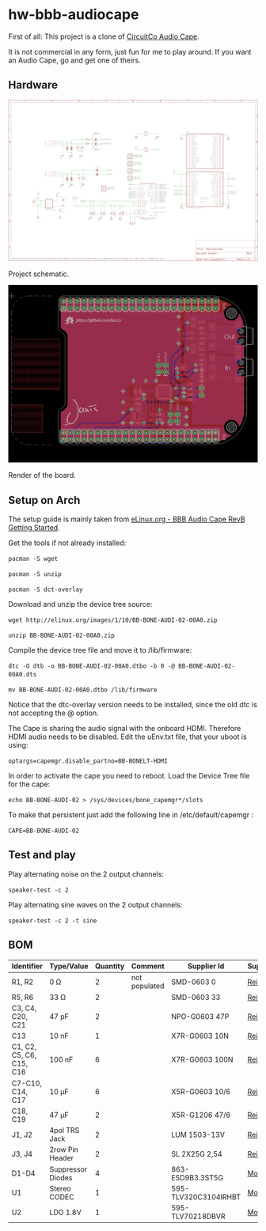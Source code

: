 hw-bbb-audiocape
================

First of all: This project is a clone of [CircuitCo Audio Cape][circuitco].

It is not commercial in any form, just fun for me to play around.
If you want an Audio Cape, go and get one of theirs.

## Hardware

![Top](docu/schematic.png "Top")

Project schematic.


![Top](docu/board.png "Top")

Render of the board.


## Setup on Arch

The setup guide is mainly taken from [eLinux.org - BBB Audio Cape RevB Getting Started][gettingstarted].

Get the tools if not already installed:

`pacman -S wget`

`pacman -S unzip`

`pacman -S dct-overlay`

Download and unzip the device tree source:

`wget http://elinux.org/images/1/10/BB-BONE-AUDI-02-00A0.zip`

`unzip BB-BONE-AUDI-02-00A0.zip`

Compile the device tree file and move it to /lib/firmware:

`dtc -O dtb -o BB-BONE-AUDI-02-00A0.dtbo -b 0 -@ BB-BONE-AUDI-02-00A0.dts`

`mv BB-BONE-AUDI-02-00A0.dtbo /lib/firmware`

Notice that the dtc-overlay version needs to be installed, since the old dtc is not accepting the @ option.

The Cape is sharing the audio signal with the onboard HDMI. Therefore HDMI audio needs to be disabled.
Edit the uEnv.txt file, that your uboot is using:

`optargs=capemgr.disable_partno=BB-BONELT-HDMI`

In order to activate the cape you need to reboot.
Load the Device Tree file for the cape:

`echo BB-BONE-AUDI-02 > /sys/devices/bone_capemgr*/slots`

To make that persistent just add the following line in /etc/default/capemgr :

`CAPE=BB-BONE-AUDI-02`

## Test and play

Play alternating noise on the 2 output channels:

`speaker-test -c 2`

Play alternating sine waves on the 2 output channels:

`speaker-test -c 2 -t sine`


## BOM
| Identifier | Type/Value | Quantity | Comment | Supplier Id | Supplier |
| ---        | ---        | ---      | ---     | ---         | ---      |
| R1, R2 | 0 Ω | 2 | not populated | SMD-0603 0  | [Reichelt][reichelt] |
| R5, R6 | 33 Ω | 2 |  | SMD-0603 33 | [Reichelt][reichelt] |
| C3, C4, C20, C21 | 47 pF | 2 |  | NPO-G0603 47P | [Reichelt][reichelt] |
| C13 | 10 nF | 1 |  | X7R-G0603 10N | [Reichelt][reichelt] |
| C1, C2, C5, C6, C15, C16 | 100 nF | 6 |  | X7R-G0603 100N | [Reichelt][reichelt] |
| C7-C10, C14, C17 | 10 µF | 6 |  | X5R-G0603 10/6 | [Reichelt][reichelt] |
| C18, C19 | 47 µF | 2 |  | X5R-G1206 47/6 | [Reichelt][reichelt] |
| J1, J2 | 4pol TRS Jack | 2 |  | LUM 1503-13V | [Reichelt][reichelt] |
| J3, J4 | 2row Pin Header | 2 |  | SL 2X25G 2,54 | [Reichelt][reichelt] |
| D1-D4 | Suppressor Diodes | 4 |  | 863-ESD9B3.3ST5G | [Mouser][mouser] |
| U1 | Stereo CODEC | 1 |  | 595-TLV320C3104IRHBT | [Mouser][mouser] |
| U2 | LDO 1.8V | 1 |  | 595-TLV70218DBVR | [Mouser][mouser] |

[reichelt]: http://www.reichelt.de
[mouser]: http://mouser.com

[itead-pcb]: http://imall.iteadstudio.com/open-pcb/pcb-prototyping.html

[circuitco]: http://elinux.org/CircuitCo:Audio_Cape_RevB
[gettingstarted]: http://elinux.org/BBB_Audio_Cape_RevB_Getting_Started

